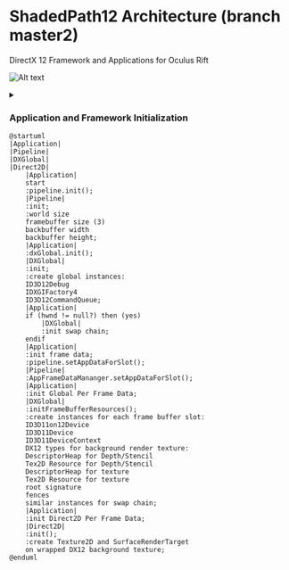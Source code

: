 # ShadedPath12 Architecture (branch master2)
DirectX 12 Framework and Applications for Oculus Rift

![Alt text](https://g.gravizo.com/source/overview?https%3A%2F%2Fraw.githubusercontent.com%2FClemensX%2FShadedPath12%2Fmaster2%2FREADME_ARCH.md)

<details> 
<summary></summary>
@startuml
|Application|
|Pipeline|
|DXGlobal|
|Direct2D|
    |Application|
    start
    :pipeline.init();
    |Pipeline|
    :init;
    :world size
    framebuffer size (3)
    backbuffer width
    backbuffer height;
    |Application|
    :dxGlobal.init();
    |DXGlobal|
    :init;
    :create global instances:
    ID3D12Debug
    IDXGIFactory4
    ID3D12CommandQueue;
    |Application|
    if (hwnd != null?) then (yes)
        |DXGlobal|
        :init swap chain;
    endif
    |Application|
    :init frame data;
    :pipeline.setAppDataForSlot();
    |Pipeline|
    :AppFrameDataMananger.setAppDataForSlot();
    |Application|
    :init Global Per Frame Data;
    |DXGlobal|
    :initFrameBufferResources();
    :create instances for each frame buffer slot:
    ID3D11on12Device
    ID3D11Device
    ID3D11DeviceContext
    DX12 types for background render texture:
    DescriptorHeap for Depth/Stencil
    Tex2D Resource for Depth/Stencil
    DescriptorHeap for texture
    Tex2D Resource for texture
    root signature
    fences
    similar instances for swap chain;
    |Application|
    :init Direct2D Per Frame Data;
    |Direct2D|
    :init();
    :create Texture2D and SurfaceRenderTarget
    on wrapped DX12 background texture;
@enduml
</details>

### Application and Framework Initialization
```plantuml
@startuml
|Application|
|Pipeline|
|DXGlobal|
|Direct2D|
    |Application|
    start
    :pipeline.init();
    |Pipeline|
    :init;
    :world size
    framebuffer size (3)
    backbuffer width
    backbuffer height;
    |Application|
    :dxGlobal.init();
    |DXGlobal|
    :init;
    :create global instances:
    ID3D12Debug
    IDXGIFactory4
    ID3D12CommandQueue;
    |Application|
    if (hwnd != null?) then (yes)
        |DXGlobal|
        :init swap chain;
    endif
    |Application|
    :init frame data;
    :pipeline.setAppDataForSlot();
    |Pipeline|
    :AppFrameDataMananger.setAppDataForSlot();
    |Application|
    :init Global Per Frame Data;
    |DXGlobal|
    :initFrameBufferResources();
    :create instances for each frame buffer slot:
    ID3D11on12Device
    ID3D11Device
    ID3D11DeviceContext
    DX12 types for background render texture:
    DescriptorHeap for Depth/Stencil
    Tex2D Resource for Depth/Stencil
    DescriptorHeap for texture
    Tex2D Resource for texture
    root signature
    fences
    similar instances for swap chain;
    |Application|
    :init Direct2D Per Frame Data;
    |Direct2D|
    :init();
    :create Texture2D and SurfaceRenderTarget
    on wrapped DX12 background texture;
@enduml
```
